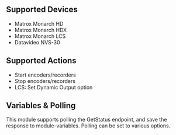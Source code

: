 ## Supported Devices

- Matrox Monarch HD
- Matrox Monarch HDX
- Matrox Monarch LCS
- Datavideo NVS-30

## Supported Actions

- Start encoders/recorders
- Stop encoders/recorders
- LCS: Set Dynamic Output option

## Variables & Polling

This module supports polling the GetStatus endpoint, and save the response to module-variables. Polling can be set to various options.
